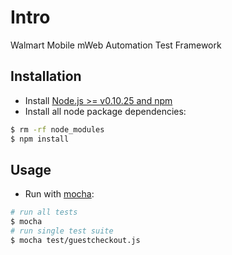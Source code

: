 # Intro ##
Walmart Mobile mWeb Automation Test Framework

## Installation ##
* Install [Node.js >= v0.10.25 and npm](http://nodejs.org/)
* Install all node package dependencies:

```bash
$ rm -rf node_modules
$ npm install
```

## Usage ##

* Run with [mocha](http://visionmedia.github.io/mocha/):

```bash
# run all tests
$ mocha
# run single test suite
$ mocha test/guestcheckout.js
```
